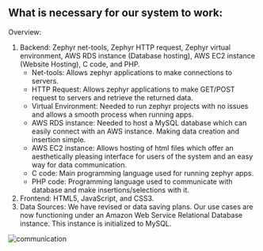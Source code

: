 ## What is necessary for our system to work:

Overview:  
1. Backend: Zephyr net-tools, Zephyr HTTP request, Zephyr virtual environment, AWS RDS instance (Database hosting), AWS EC2 instance (Website Hosting), C code, and PHP. 
    - Net-tools: Allows zephyr applications to make connections to servers.
    - HTTP Request: Allows zephyr applications to make GET/POST request to servers and retrieve the returned data.
    - Virtual Environment: Needed to run zephyr projects with no issues and allows a smooth process when running apps.
    - AWS RDS instance: Needed to host a MySQL database which can easily connect with an AWS instance. Making data creation and insertion simple.
    - AWS EC2 instance: Allows hosting of html files which offer an aesthetically pleasing interface for users of the system and an easy way for data communication.
    - C code: Main programming language used for running zephyr apps.
    - PHP code: Programming language used to communicate with database and make insertions/selections with it.
2. Frontend: HTML5, JavaScript, and CSS3.  
3. Data Sources: We have revised or data saving plans. Our use cases are now functioning under an Amazon Web Service Relational Database instance. This instance is initialized to MySQL.  

![communication](https://github.com/segFaultCity/ZephyrGroup3/blob/master/images/dataCommunication.png)
